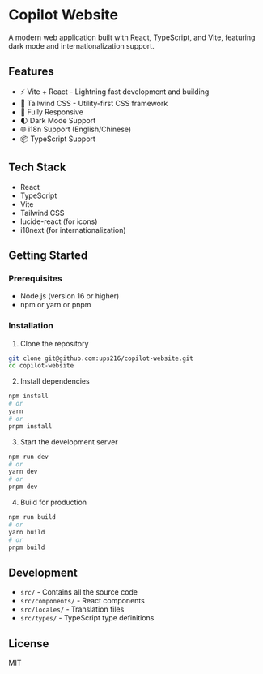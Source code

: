 # Copilot Website

A modern web application built with React, TypeScript, and Vite, featuring dark mode and internationalization support.

## Features

- ⚡️ Vite + React - Lightning fast development and building
- 🎨 Tailwind CSS - Utility-first CSS framework
- 📱 Fully Responsive
- 🌓 Dark Mode Support
- 🌐 i18n Support (English/Chinese)
- 📦 TypeScript Support

## Tech Stack

- React
- TypeScript
- Vite
- Tailwind CSS
- lucide-react (for icons)
- i18next (for internationalization)

## Getting Started

### Prerequisites

- Node.js (version 16 or higher)
- npm or yarn or pnpm

### Installation

1. Clone the repository
```bash
git clone git@github.com:ups216/copilot-website.git
cd copilot-website
```

2. Install dependencies
```bash
npm install
# or
yarn
# or
pnpm install
```

3. Start the development server
```bash
npm run dev
# or
yarn dev
# or
pnpm dev
```

4. Build for production
```bash
npm run build
# or
yarn build
# or 
pnpm build
```

## Development

- `src/` - Contains all the source code
- `src/components/` - React components
- `src/locales/` - Translation files
- `src/types/` - TypeScript type definitions

## License

MIT
